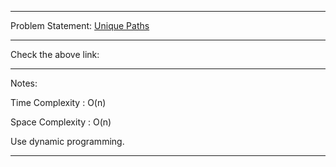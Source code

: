 ******************************************************************************
Problem Statement: [Unique Paths](https://leetcode.com/problems/unique-paths/)
******************************************************************************

Check the above link:

******************************************************************************
Notes:

Time Complexity : O(n)

Space Complexity : O(n)

Use dynamic programming.

******************************************************************************
